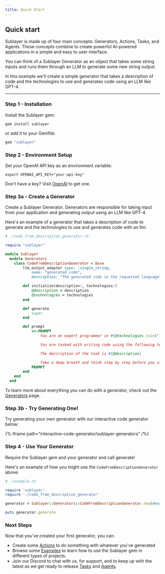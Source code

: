 ```yaml
---
title: Quick Start
---
```


## Quick start

Sublayer is made up of four main concepts: Generators, Actions, Tasks, and
Agents. These concepts combine to create powerful AI-powered applications in a
simple and easy to user interface.

You can think of a Sublayer Generator as an object that takes some string
inputs and runs them through an LLM to generate some new string output.

In this example we'll create a simple generator that takes a description of code
and the technologies to use and generates code using an LLM like GPT-4.

---

### Step 1 - Installation

Install the Sublayer gem:

```shell
gem install sublayer
```

or add it to your Gemfile:

```ruby
gem "sublayer"
```

### Step 2 - Environment Setup

Set your OpenAI API key as an environment variable:

```shell
export OPENAI_API_KEY="your-api-key"
```

Don't have a key? Visit [OpenAI](https://openai.com/product) to get one.

### Step 3a - Create a Generator

Create a Sublayer Generator. Generators are responsible for taking input from
your application and generating output using an LLM like GPT-4.

Here's an example of a generator that takes a description of code to generate
and the technologies to use and generates code with an llm:

```ruby
# ./code_from_description_generator.rb

require "sublayer"

module Sublayer
  module Generators
    class CodeFromDescriptionGenerator < Base
        llm_output_adapter type: :single_string,
            name: "generated_code",
            description: "The generated code in the requested language"

        def initialize(description:, technologies:)
            @description = description
            @technologies = technologies
        end

        def generate
            super
        end

        def prompt
            <<-PROMPT
                You are an expert programmer in #{@technologies.join(", ")}.

                You are tasked with writing code using the following technologies: #{@technologies.join(", ")}.

                The description of the task is #{@description}

                Take a deep breath and think step by step before you start coding.
            PROMPT
        end
    end
  end
```

To learn more about everything you can do with a generator, check out the [Generators](/docs/concepts/generators) page.

### Step 3b - Try Generating One!
Try generating your own generator with our interactive code generator below:

{% iframe path="interactive-code-generator/sublayer-generators" /%}


### Step 4 - Use Your Generator

Require the Sublayer gem and your generator and call generate!

Here's an example of how you might use the `CodeFromDescriptionGenerator` above:

```ruby
# ./example.rb

require 'sublayer'
require './code_from_description_generator'

generator = Sublayer::Generators::CodeFromDescriptionGenerator.new(description: 'a function that returns the first 10 happy numbers', technologies: ['ruby'])

puts generator.generate
```

### Next Steps

Now that you've created your first generator, you can:

* Create some [Actions](/docs/concepts/actions) to do something with whatever you've generated
* Browse some [Examples](/docs/guides/overview) to learn how to use the Sublayer gem in different types of projects.
* Join our Discord to chat with us, for support, and to keep up with the latest as we get ready to release [Tasks](/docs/concepts/tasks) and [Agents](/docs/concepts/agents).
